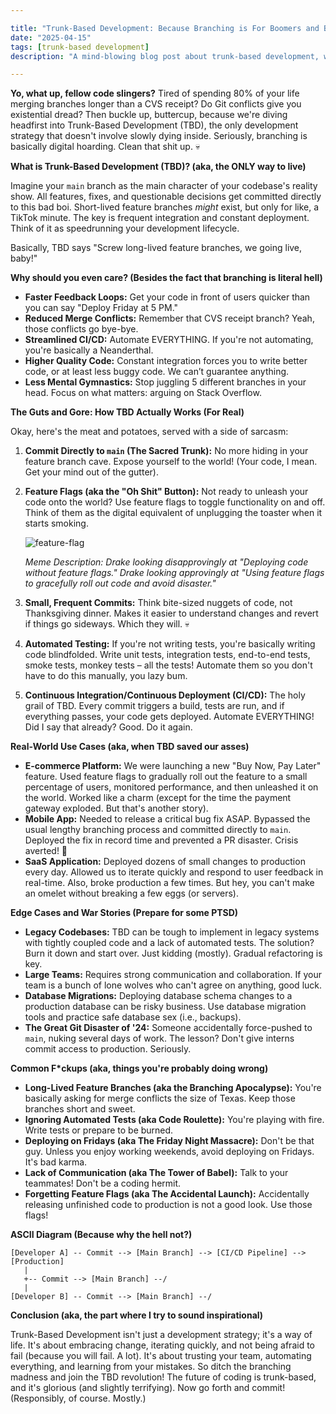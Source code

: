 ```yaml
---

title: "Trunk-Based Development: Because Branching is For Boomers and Butterflies"
date: "2025-04-15"
tags: [trunk-based development]
description: "A mind-blowing blog post about trunk-based development, written for chaotic Gen Z engineers. Prepare to have your mind blown (or at least mildly inconvenienced)."

---
```


**Yo, what up, fellow code slingers?** Tired of spending 80% of your life merging branches longer than a CVS receipt? Do Git conflicts give you existential dread? Then buckle up, buttercup, because we're diving headfirst into Trunk-Based Development (TBD), the only development strategy that doesn't involve slowly dying inside. Seriously, branching is basically digital hoarding. Clean that shit up. 💀

**What is Trunk-Based Development (TBD)? (aka, the ONLY way to live)**

Imagine your `main` branch as the main character of your codebase's reality show. All features, fixes, and questionable decisions get committed directly to this bad boi. Short-lived feature branches *might* exist, but only for like, a TikTok minute. The key is frequent integration and constant deployment. Think of it as speedrunning your development lifecycle.

Basically, TBD says "Screw long-lived feature branches, we going live, baby!"

**Why should you even care? (Besides the fact that branching is literal hell)**

*   **Faster Feedback Loops:** Get your code in front of users quicker than you can say "Deploy Friday at 5 PM."
*   **Reduced Merge Conflicts:** Remember that CVS receipt branch? Yeah, those conflicts go bye-bye.
*   **Streamlined CI/CD:** Automate EVERYTHING. If you're not automating, you're basically a Neanderthal.
*   **Higher Quality Code:** Constant integration forces you to write better code, or at least less buggy code. We can’t guarantee anything.
*   **Less Mental Gymnastics:** Stop juggling 5 different branches in your head. Focus on what matters: arguing on Stack Overflow.

**The Guts and Gore: How TBD Actually Works (For Real)**

Okay, here's the meat and potatoes, served with a side of sarcasm:

1.  **Commit Directly to `main` (The Sacred Trunk):** No more hiding in your feature branch cave. Expose yourself to the world! (Your code, I mean. Get your mind out of the gutter).

2.  **Feature Flags (aka the "Oh Shit" Button):** Not ready to unleash your code onto the world? Use feature flags to toggle functionality on and off. Think of them as the digital equivalent of unplugging the toaster when it starts smoking.

    ![feature-flag](https://i.imgflip.com/1v0607.jpg)

    *Meme Description: Drake looking disapprovingly at "Deploying code without feature flags." Drake looking approvingly at "Using feature flags to gracefully roll out code and avoid disaster."*

3.  **Small, Frequent Commits:** Think bite-sized nuggets of code, not Thanksgiving dinner. Makes it easier to understand changes and revert if things go sideways. Which they will. 💀

4.  **Automated Testing:** If you're not writing tests, you're basically writing code blindfolded. Write unit tests, integration tests, end-to-end tests, smoke tests, monkey tests – all the tests! Automate them so you don't have to do this manually, you lazy bum.

5.  **Continuous Integration/Continuous Deployment (CI/CD):** The holy grail of TBD. Every commit triggers a build, tests are run, and if everything passes, your code gets deployed. Automate EVERYTHING! Did I say that already? Good. Do it again.

**Real-World Use Cases (aka, when TBD saved our asses)**

*   **E-commerce Platform:** We were launching a new "Buy Now, Pay Later" feature. Used feature flags to gradually roll out the feature to a small percentage of users, monitored performance, and then unleashed it on the world. Worked like a charm (except for the time the payment gateway exploded. But that's another story).
*   **Mobile App:** Needed to release a critical bug fix ASAP. Bypassed the usual lengthy branching process and committed directly to `main`. Deployed the fix in record time and prevented a PR disaster. Crisis averted! 🙏
*   **SaaS Application:** Deployed dozens of small changes to production every day. Allowed us to iterate quickly and respond to user feedback in real-time. Also, broke production a few times. But hey, you can't make an omelet without breaking a few eggs (or servers).

**Edge Cases and War Stories (Prepare for some PTSD)**

*   **Legacy Codebases:** TBD can be tough to implement in legacy systems with tightly coupled code and a lack of automated tests. The solution? Burn it down and start over. Just kidding (mostly). Gradual refactoring is key.
*   **Large Teams:** Requires strong communication and collaboration. If your team is a bunch of lone wolves who can't agree on anything, good luck.
*   **Database Migrations:** Deploying database schema changes to a production database can be risky business. Use database migration tools and practice safe database sex (i.e., backups).
*   **The Great Git Disaster of '24:** Someone accidentally force-pushed to `main`, nuking several days of work. The lesson? Don't give interns commit access to production. Seriously.

**Common F*ckups (aka, things you're probably doing wrong)**

*   **Long-Lived Feature Branches (aka the Branching Apocalypse):** You're basically asking for merge conflicts the size of Texas. Keep those branches short and sweet.
*   **Ignoring Automated Tests (aka Code Roulette):** You're playing with fire. Write tests or prepare to be burned.
*   **Deploying on Fridays (aka The Friday Night Massacre):** Don't be that guy. Unless you enjoy working weekends, avoid deploying on Fridays. It's bad karma.
*   **Lack of Communication (aka The Tower of Babel):** Talk to your teammates! Don't be a coding hermit.
*   **Forgetting Feature Flags (aka The Accidental Launch):** Accidentally releasing unfinished code to production is not a good look. Use those flags!

**ASCII Diagram (Because why the hell not?)**

```
[Developer A] -- Commit --> [Main Branch] --> [CI/CD Pipeline] --> [Production]
   |
   +-- Commit --> [Main Branch] --/
   |
[Developer B] -- Commit --> [Main Branch] --/
```

**Conclusion (aka, the part where I try to sound inspirational)**

Trunk-Based Development isn't just a development strategy; it's a way of life. It's about embracing change, iterating quickly, and not being afraid to fail (because you will fail. A lot). It's about trusting your team, automating everything, and learning from your mistakes. So ditch the branching madness and join the TBD revolution! The future of coding is trunk-based, and it's glorious (and slightly terrifying). Now go forth and commit! (Responsibly, of course. Mostly.)
